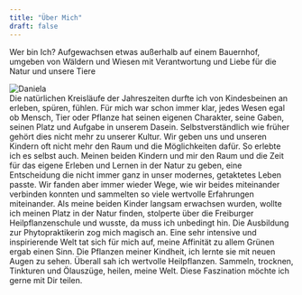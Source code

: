 ```yaml
---
title: "Über Mich"
draft: false
---
```

Wer bin Ich? Aufgewachsen etwas außerhalb auf einem Bauernhof, umgeben von Wäldern und Wiesen mit Verantwortung und Liebe für die Natur und unsere Tiere
<div class="image-container">
  <img src="https://fuehldienatur.github.io/FuehlDieNatur/img/head.jpg" alt="Daniela" class="round-image">
</div>
Die natürlichen Kreisläufe der Jahreszeiten durfte ich von Kindesbeinen an erleben, spüren, fühlen. Für mich war schon immer klar, jedes Wesen egal ob Mensch, Tier oder Pflanze hat seinen eigenen Charakter, seine Gaben, seinen Platz und Aufgabe in unserem Dasein.
Selbstverständlich wie früher gehört dies nicht mehr zu unserer Kultur. Wir geben uns und unseren Kindern oft nicht mehr den Raum und die Möglichkeiten dafür.
So erlebte ich es selbst auch. Meinen beiden Kindern und mir den Raum und die Zeit für das eigene Erleben und Lernen in der Natur zu geben, eine Entscheidung die nicht immer ganz in unser modernes, getaktetes Leben passte. Wir fanden aber immer wieder Wege, wie wir beides miteinander verbinden konnten und sammelten so viele wertvolle Erfahrungen miteinander.
Als meine beiden Kinder langsam erwachsen wurden, wollte ich meinen Platz in der Natur finden, stolperte über die Freiburger Heilpflanzenschule und wusste, da muss ich unbedingt hin. Die Ausbildung zur Phytopraktikerin zog mich magisch an.
Eine sehr intensive und inspirierende Welt tat sich für mich auf, meine Affinität zu allem Grünen ergab einen Sinn. Die Pflanzen meiner Kindheit, ich lernte sie mit neuen Augen zu sehen. Überall sah ich wertvolle Heilpflanzen. Sammeln, trocknen, Tinkturen und Ölauszüge, heilen, meine Welt.
Diese Faszination möchte ich gerne mit Dir teilen.


 
